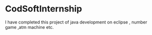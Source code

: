 # CodSoftInternship
I have completed this project of java development on eclipse , number game ,atm machine etc.
